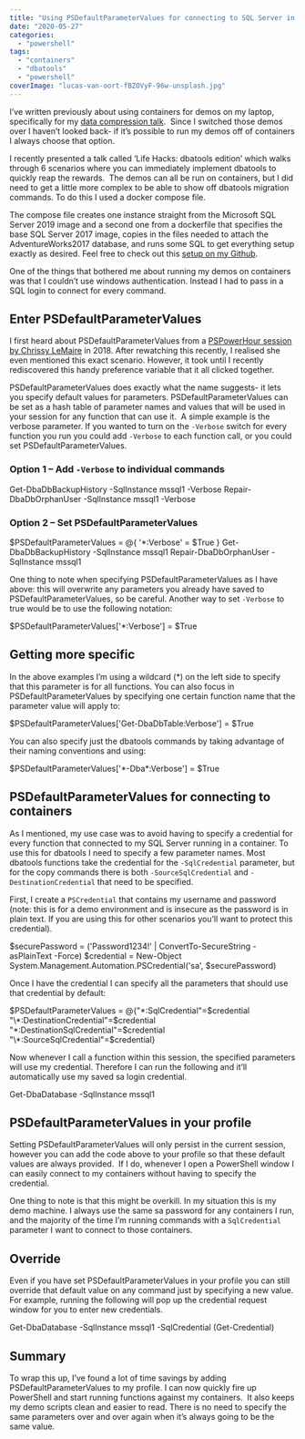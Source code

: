 ```yaml
---
title: "Using PSDefaultParameterValues for connecting to SQL Server in containers"
date: "2020-05-27"
categories: 
  - "powershell"
tags: 
  - "containers"
  - "dbatools"
  - "powershell"
coverImage: "lucas-van-oort-fBZOVyF-96w-unsplash.jpg"
---
```


I’ve written previously about using containers for demos on my laptop, specifically for my [data compression talk](https://jesspomfret.com/data-compression-containers/).  Since I switched those demos over I haven’t looked back- if it’s possible to run my demos off of containers I always choose that option.

I recently presented a talk called ‘Life Hacks: dbatools edition’ which walks through 6 scenarios where you can immediately implement dbatools to quickly reap the rewards.  The demos can all be run on containers, but I did need to get a little more complex to be able to show off dbatools migration commands. To do this I used a docker compose file.

The compose file creates one instance straight from the Microsoft SQL Server 2019 image and a second one from a dockerfile that specifies the base SQL Server 2017 image, copies in the files needed to attach the AdventureWorks2017 database, and runs some SQL to get everything setup exactly as desired. Feel free to check out this [setup on my Github](https://github.com/jpomfret/demos/blob/master/LifeHacks_dbatools/Docker/docker-compose.yml).

One of the things that bothered me about running my demos on containers was that I couldn’t use windows authentication. Instead I had to pass in a SQL login to connect for every command.

## Enter PSDefaultParameterValues

I first heard about PSDefaultParameterValues from a [PSPowerHour session by Chrissy LeMaire](https://github.com/PSPowerHour/PSPowerHour/tree/master/materials/2018-08-21/potatoqualitee) in 2018. After rewatching this recently, I realised she even mentioned this exact scenario. However, it took until I recently rediscovered this handy preference variable that it all clicked together.

PSDefaultParameterValues does exactly what the name suggests- it lets you specify default values for parameters. PSDefaultParameterValues can be set as a hash table of parameter names and values that will be used in your session for any function that can use it.  A simple example is the verbose parameter. If you wanted to turn on the `-Verbose` switch for every function you run you could add `-Verbose` to each function call, or you could set PSDefaultParameterValues.

### Option 1 – Add `-Verbose` to individual commands

Get-DbaDbBackupHistory -SqlInstance mssql1 -Verbose
Repair-DbaDbOrphanUser -SqlInstance mssql1 -Verbose

### Option 2 – Set PSDefaultParameterValues

$PSDefaultParameterValues = @{ '\*:Verbose' = $True }
Get-DbaDbBackupHistory -SqlInstance mssql1
Repair-DbaDbOrphanUser -SqlInstance mssql1

One thing to note when specifying PSDefaultParameterValues as I have above: this will overwrite any parameters you already have saved to PSDefaultParameterValues, so be careful. Another way to set `-Verbose` to true would be to use the following notation:

$PSDefaultParameterValues\['\*:Verbose'\] = $True

## Getting more specific

In the above examples I’m using a wildcard (\*) on the left side to specify that this parameter is for all functions. You can also focus in PSDefaultParameterValues by specifying one certain function name that the parameter value will apply to:

$PSDefaultParameterValues\['Get-DbaDbTable:Verbose'\] = $True 

You can also specify just the dbatools commands by taking advantage of their naming conventions and using:

$PSDefaultParameterValues\['\*-Dba\*:Verbose'\] = $True 

## PSDefaultParameterValues for connecting to containers

As I mentioned, my use case was to avoid having to specify a credential for every function that connected to my SQL Server running in a container. To use this for dbatools I need to specify a few parameter names. Most dbatools functions take the credential for the `-SqlCredential` parameter, but for the copy commands there is both `-SourceSqlCredential` and `-DestinationCredential` that need to be specified.

First, I create a `PSCredential` that contains my username and password (note: this is for a demo environment and is insecure as the password is in plain text. If you are using this for other scenarios you’ll want to protect this credential). 

$securePassword = ('Password1234!' | ConvertTo-SecureString -asPlainText -Force)
$credential = New-Object System.Management.Automation.PSCredential('sa', $securePassword)

Once I have the credential I can specify all the parameters that should use that credential by default:

$PSDefaultParameterValues = @{"\*:SqlCredential"=$credential
                              "\*:DestinationCredential"=$credential
                              "\*:DestinationSqlCredential"=$credential
                              "\*:SourceSqlCredential"=$credential}

Now whenever I call a function within this session, the specified parameters will use my credential. Therefore I can run the following and it’ll automatically use my saved sa login credential.

Get-DbaDatabase -SqlInstance mssql1

## PSDefaultParameterValues in your profile

Setting PSDefaultParameterValues will only persist in the current session, however you can add the code above to your profile so that these default values are always provided.  If I do, whenever I open a PowerShell window I can easily connect to my containers without having to specify the credential.

One thing to note is that this might be overkill. In my situation this is my demo machine. I always use the same sa password for any containers I run, and the majority of the time I’m running commands with a `SqlCredential` parameter I want to connect to those containers.

## Override

Even if you have set PSDefaultParameterValues in your profile you can still override that default value on any command just by specifying a new value. For example, running the following will pop up the credential request window for you to enter new credentials.

Get-DbaDatabase -SqlInstance mssql1 -SqlCredential (Get-Credential)

## Summary

To wrap this up, I’ve found a lot of time savings by adding PSDefaultParameterValues to my profile. I can now quickly fire up PowerShell and start running functions against my containers.  It also keeps my demo scripts clean and easier to read. There is no need to specify the same parameters over and over again when it’s always going to be the same value.
